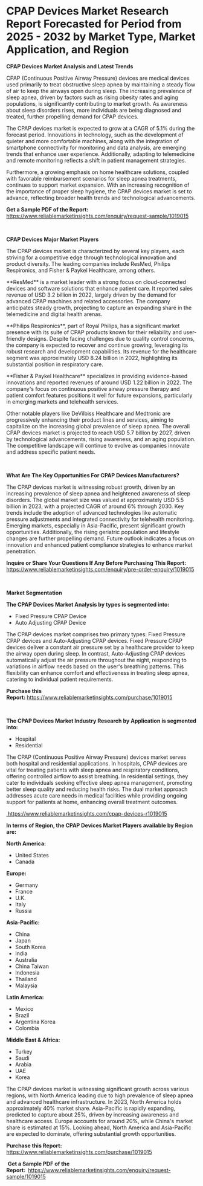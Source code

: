 <p><h1>CPAP Devices Market Research Report Forecasted for Period from 2025 -  2032 by Market Type, Market Application, and Region</h1></p><p><strong>CPAP Devices Market Analysis and Latest Trends</strong></p>
<p><p>CPAP (Continuous Positive Airway Pressure) devices are medical devices used primarily to treat obstructive sleep apnea by maintaining a steady flow of air to keep the airways open during sleep. The increasing prevalence of sleep apnea, driven by factors such as rising obesity rates and aging populations, is significantly contributing to market growth. As awareness about sleep disorders rises, more individuals are being diagnosed and treated, further propelling demand for CPAP devices.</p><p>The CPAP devices market is expected to grow at a CAGR of 5.1% during the forecast period. Innovations in technology, such as the development of quieter and more comfortable machines, along with the integration of smartphone connectivity for monitoring and data analysis, are emerging trends that enhance user experience. Additionally, adapting to telemedicine and remote monitoring reflects a shift in patient management strategies.</p><p>Furthermore, a growing emphasis on home healthcare solutions, coupled with favorable reimbursement scenarios for sleep apnea treatments, continues to support market expansion. With an increasing recognition of the importance of proper sleep hygiene, the CPAP devices market is set to advance, reflecting broader health trends and technological advancements.</p></p>
<p><strong>Get a Sample PDF of the Report:&nbsp;</strong> <a href="https://www.reliablemarketinsights.com/enquiry/request-sample/1019015?utm_campaign=1894&utm_medium=2&utm_source=Github&utm_content=ia&utm_term=13042025&utm_id=cpap-devices">https://www.reliablemarketinsights.com/enquiry/request-sample/1019015</a></p>
<p>&nbsp;</p>
<p><strong>CPAP Devices Major Market Players</strong></p>
<p><p>The CPAP devices market is characterized by several key players, each striving for a competitive edge through technological innovation and product diversity. The leading companies include ResMed, Philips Respironics, and Fisher & Paykel Healthcare, among others.</p><p>**ResMed** is a market leader with a strong focus on cloud-connected devices and software solutions that enhance patient care. It reported sales revenue of USD 3.2 billion in 2022, largely driven by the demand for advanced CPAP machines and related accessories. The company anticipates steady growth, projecting to capture an expanding share in the telemedicine and digital health arenas.</p><p>**Philips Respironics**, part of Royal Philips, has a significant market presence with its suite of CPAP products known for their reliability and user-friendly designs. Despite facing challenges due to quality control concerns, the company is expected to recover and continue growing, leveraging its robust research and development capabilities. Its revenue for the healthcare segment was approximately USD 8.24 billion in 2022, highlighting its substantial position in respiratory care.</p><p>**Fisher & Paykel Healthcare** specializes in providing evidence-based innovations and reported revenues of around USD 1.22 billion in 2022. The company's focus on continuous positive airway pressure therapy and patient comfort features positions it well for future expansions, particularly in emerging markets and telehealth services.</p><p>Other notable players like DeVilbiss Healthcare and Medtronic are progressively enhancing their product lines and services, aiming to capitalize on the increasing global prevalence of sleep apnea. The overall CPAP devices market is projected to reach USD 5.7 billion by 2027, driven by technological advancements, rising awareness, and an aging population. The competitive landscape will continue to evolve as companies innovate and address specific patient needs.</p></p>
<p>&nbsp;</p>
<p><strong>What Are The Key Opportunities For CPAP Devices Manufacturers?</strong></p>
<p><p>The CPAP devices market is witnessing robust growth, driven by an increasing prevalence of sleep apnea and heightened awareness of sleep disorders. The global market size was valued at approximately USD 5.5 billion in 2023, with a projected CAGR of around 6% through 2030. Key trends include the adoption of advanced technologies like automatic pressure adjustments and integrated connectivity for telehealth monitoring. Emerging markets, especially in Asia-Pacific, present significant growth opportunities. Additionally, the rising geriatric population and lifestyle changes are further propelling demand. Future outlook indicates a focus on innovation and enhanced patient compliance strategies to enhance market penetration.</p></p>
<p><strong>Inquire or Share Your Questions If Any Before Purchasing This Report:</strong> <a href="https://www.reliablemarketinsights.com/enquiry/pre-order-enquiry/1019015?utm_campaign=1894&utm_medium=2&utm_source=Github&utm_content=ia&utm_term=13042025&utm_id=cpap-devices">https://www.reliablemarketinsights.com/enquiry/pre-order-enquiry/1019015</a></p>
<p>&nbsp;</p>
<p><strong>Market Segmentation</strong></p>
<p><strong>The CPAP Devices Market Analysis by types is segmented into:</strong></p>
<p><ul><li>Fixed Pressure CPAP Device</li><li>Auto Adjusting CPAP Device</li></ul></p>
<p><p>The CPAP devices market comprises two primary types: Fixed Pressure CPAP devices and Auto-Adjusting CPAP devices. Fixed Pressure CPAP devices deliver a constant air pressure set by a healthcare provider to keep the airway open during sleep. In contrast, Auto-Adjusting CPAP devices automatically adjust the air pressure throughout the night, responding to variations in airflow needs based on the user's breathing patterns. This flexibility can enhance comfort and effectiveness in treating sleep apnea, catering to individual patient requirements.</p></p>
<p><strong>Purchase this Report:&nbsp;</strong><a href="https://www.reliablemarketinsights.com/purchase/1019015?utm_campaign=1894&utm_medium=2&utm_source=Github&utm_content=ia&utm_term=13042025&utm_id=cpap-devices">https://www.reliablemarketinsights.com/purchase/1019015</a></p>
<p>&nbsp;</p>
<p><strong>The CPAP Devices Market Industry Research by Application is segmented into:</strong></p>
<p><ul><li>Hospital</li><li>Residential</li></ul></p>
<p><p>The CPAP (Continuous Positive Airway Pressure) devices market serves both hospital and residential applications. In hospitals, CPAP devices are vital for treating patients with sleep apnea and respiratory conditions, offering controlled airflow to assist breathing. In residential settings, they cater to individuals seeking effective sleep apnea management, promoting better sleep quality and reducing health risks. The dual market approach addresses acute care needs in medical facilities while providing ongoing support for patients at home, enhancing overall treatment outcomes.</p></p>
<p><a href="https://www.reliablemarketinsights.com/cpap-devices-r1019015?utm_campaign=1894&utm_medium=2&utm_source=Github&utm_content=ia&utm_term=13042025&utm_id=cpap-devices">&nbsp;https://www.reliablemarketinsights.com/cpap-devices-r1019015</a></p>
<p><strong>In terms of Region, the CPAP Devices Market Players available by Region are:</strong></p>
<p>
    <p> <strong> North America: </strong>
        <ul>
            <li>United States</li>
            <li>Canada</li>
        </ul>
        </p> 
    <p> <strong> Europe: </strong>
        <ul>
            <li>Germany</li>
            <li>France</li>
            <li>U.K.</li>
            <li>Italy</li>
            <li>Russia</li>
        </ul>
        </p> 
    <p> <strong> Asia-Pacific: </strong>
        <ul>
            <li>China</li>
            <li>Japan</li>
            <li>South Korea</li>
            <li>India</li>
            <li>Australia</li>
            <li>China Taiwan</li>
            <li>Indonesia</li>
            <li>Thailand</li>
            <li>Malaysia</li>
        </ul>
        </p> 
    <p> <strong> Latin America: </strong>
        <ul>
            <li>Mexico</li>
            <li>Brazil</li>
            <li>Argentina Korea</li>
            <li>Colombia</li>
        </ul>
        </p> 
    <p> <strong> Middle East & Africa: </strong>
        <ul>
            <li>Turkey</li>
            <li>Saudi</li>
            <li>Arabia</li>
            <li>UAE</li>
            <li>Korea</li>
        </ul>
    </p>
    </p>
<p><p>The CPAP devices market is witnessing significant growth across various regions, with North America leading due to high prevalence of sleep apnea and advanced healthcare infrastructure. In 2023, North America holds approximately 40% market share. Asia-Pacific is rapidly expanding, predicted to capture about 25%, driven by increasing awareness and healthcare access. Europe accounts for around 20%, while China's market share is estimated at 15%. Looking ahead, North America and Asia-Pacific are expected to dominate, offering substantial growth opportunities.</p></p>
<p><strong>Purchase this Report: </strong><a href="https://www.reliablemarketinsights.com/purchase/1019015?utm_campaign=1894&utm_medium=2&utm_source=Github&utm_content=ia&utm_term=13042025&utm_id=cpap-devices">https://www.reliablemarketinsights.com/purchase/1019015</a></p>
<p>&nbsp;<strong>Get a Sample PDF of the Report:&nbsp;&nbsp;</strong><a href="https://www.reliablemarketinsights.com/enquiry/request-sample/1019015?utm_campaign=1894&utm_medium=2&utm_source=Github&utm_content=ia&utm_term=13042025&utm_id=cpap-devices">https://www.reliablemarketinsights.com/enquiry/request-sample/1019015</a></p>
<p><strong></strong></p>
<p><p></p><p></p><p></p></p>